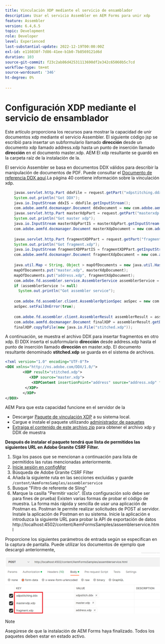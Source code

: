 ```yaml
---
title: Vinculación XDP mediante el servicio de ensamblador
description: Usar el servicio Assembler en AEM Forms para unir xdp
feature: Assembler
version: 6.4,6.5
topic: Development
role: Developer
level: Experienced
last-substantial-update: 2022-12-19T00:00:00Z
exl-id: e116038f-7d86-41ee-b1b0-7b8569121d6d
duration: 103
source-git-commit: f23c2ab86d42531113690df2e342c65060b5c7cd
workflow-type: tm+mt
source-wordcount: '346'
ht-degree: 0%

---
```


# Configuración XDP mediante el servicio de ensamblador

Este artículo proporciona los recursos para mostrar la capacidad de unir documentos xdp mediante el servicio Assembler.
El siguiente código jsp se escribió para insertar un subformulario llamado **dirección** desde un documento xdp llamado address.xdp hasta un punto de inserción llamado **dirección** en el documento master.xdp. AEM El xdp resultante se guardó en la carpeta raíz de la instalación de la.

El servicio Assembler se basa en documentos DDX válidos para describir la manipulación de documentos de PDF. Puede consultar el [Documento de referencia DDX aquí](assets/ddxRef.pdf).La página 40 contiene información sobre la vinculación xdp.

```java
    javax.servlet.http.Part ddxFile = request.getPart("xdpstitching.ddx");
    System.out.println("Got DDX");
    java.io.InputStream ddxIS = ddxFile.getInputStream();
    com.adobe.aemfd.docmanager.Document ddxDocument = new com.adobe.aemfd.docmanager.Document(ddxIS);
    javax.servlet.http.Part masterXdpPart = request.getPart("masterxdp.xdp");
    System.out.println("Got master xdp");
    java.io.InputStream masterXdpPartIS = masterXdpPart.getInputStream();
    com.adobe.aemfd.docmanager.Document masterXdpDocument = new com.adobe.aemfd.docmanager.Document(masterXdpPartIS);

    javax.servlet.http.Part fragmentXDPPart = request.getPart("fragment.xdp");
    System.out.println("Got fragment.xdp");
    java.io.InputStream fragmentXDPPartIS = fragmentXDPPart.getInputStream();
    com.adobe.aemfd.docmanager.Document fragmentXdpDocument = new com.adobe.aemfd.docmanager.Document(fragmentXDPPartIS);

    java.util.Map < String, Object > mapOfDocuments = new java.util.HashMap < String, Object > ();
    mapOfDocuments.put("master.xdp", masterXdpDocument);
    mapOfDocuments.put("address.xdp", fragmentXdpDocument);
    com.adobe.fd.assembler.service.AssemblerService assemblerService = sling.getService(com.adobe.fd.assembler.service.AssemblerService.class);
    if (assemblerService != null)
      System.out.println("Got assembler service");

    com.adobe.fd.assembler.client.AssemblerOptionSpec aoSpec = new com.adobe.fd.assembler.client.AssemblerOptionSpec();
    aoSpec.setFailOnError(true);

    com.adobe.fd.assembler.client.AssemblerResult assemblerResult = assemblerService.invoke(ddxDocument, mapOfDocuments, aoSpec);
    com.adobe.aemfd.docmanager.Document finalXDP = assemblerResult.getDocuments().get("stitched.xdp");
    finalXDP.copyToFile(new java.io.File("stitched.xdp"));
```

A continuación, se muestra el archivo DDX para insertar fragmentos en otro xdp. El DDX inserta el subformulario  **dirección** desde address.xdp hasta el punto de inserción llamado **dirección** en master.xdp. El documento resultante denominado **stitched.xdp** se guarda en el sistema de archivos.

```xml
<?xml version="1.0" encoding="UTF-8"?> 
<DDX xmlns="http://ns.adobe.com/DDX/1.0/"> 
        <XDP result="stitched.xdp"> 
           <XDP source="master.xdp"> 
            <XDPContent insertionPoint="address" source="address.xdp" fragment="address"/> 
         </XDP> 
        </XDP>         
</DDX>
```

AEM Para que esta capacidad funcione en el servidor de la

* Descargar [Paquete de vinculación XDP](assets/xdp-stitching.zip) a su sistema local.
* Cargue e instale el paquete utilizando [administrador de paquetes](http://localhost:4502/crx/packmgr/index.jsp)
* [Extraiga el contenido de este archivo zip](assets/xdp-and-ddx.zip) para obtener el archivo xdp y DDX de muestra

**Después de instalar el paquete tendrá que lista de permitidos las siguientes URL en Adobe Granite CSRF Filter.**

1. Siga los pasos que se mencionan a continuación para lista de permitidos las rutas mencionadas anteriormente.
1. [Inicie sesión en configMgr](http://localhost:4502/system/console/configMgr)
1. Búsqueda de Adobe Granite CSRF Filter
1. Añada la siguiente ruta en las secciones excluidas y guarde `/content/AemFormsSamples/assemblerservice`
1. Busque &quot;Filtro de referente de Sling&quot;
1. Marque la casilla &quot;Permitir vacío&quot;. (Esta configuración solo debe ser para fines de prueba) Existen varias formas de probar el código de muestra. La forma más rápida y sencilla de usar una aplicación de Postman es. Postman le permite realizar solicitudes de POST al servidor. Instale la aplicación de Postman en su sistema.
Inicie la aplicación e introduzca la siguiente URL para probar la API de exportación de datos http://localhost:4502/content/AemFormsSamples/assemblerservice.html

Proporcione los siguientes parámetros de entrada según se especifican en la captura de pantalla. Puede utilizar los documentos de ejemplo que descargó anteriormente,
![xdp-stitch-postman](assets/xdp-stitching-postman.png)

>[!NOTE]
>
>Asegúrese de que la instalación de AEM Forms haya finalizado. Todos los paquetes deben estar en estado activo.
>
